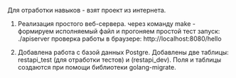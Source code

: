 Для отработки навыков - взят проект из интернета. 

1) Реализация простого веб-сервера.
через команду make - формируем исполняемый файл и прогоняем простой тест
запуск: ./apiserver
проверка работы в браузере: http://localhost:8080/hello

2) Добавлена работа с базой данных Postgre. Добавлены две таблицы: restapi_test (для отработки тестов) и (restapi_dev). Поля и таблицы создаются при помощи библиотеки golang-migrate.


